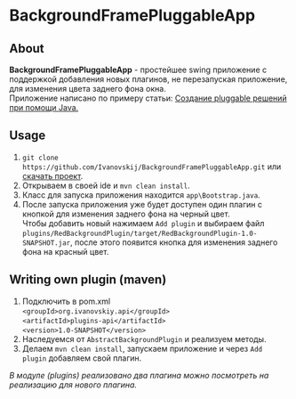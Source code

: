 # BackgroundFramePluggableApp

## About
**BackgroundFramePluggableApp** - простейшее swing приложение с поддержкой добавления 
новых плагинов, не перезапуская приложение, для изменения цвета заднего фона окна.  
Приложение написано по примеру статьи: [Создание pluggable решений при помощи Java.](http://voituk.kiev.ua/2008/01/14/java-plugins/)

## Usage
1. ```git clone https://github.com/Ivanovskij/BackgroundFramePluggableApp.git```
или [скачать проект](https://github.com/Ivanovskij/BackgroundFramePluggableApp/archive/master.zip).
2. Открываем в своей ide и ```mvn clean install```.
3. Класс для запуска приложения находится ```app\Bootstrap.java```.
4. После запуска приложения уже будет доступен один плагин с кнопкой для изменения заднего фона на черный цвет.  
Чтобы добавить новый нажимаем ```Add plugin``` и выбираем файл ```plugins/RedBackgroundPlugin/target/RedBackgroundPlugin-1.0-SNAPSHOT.jar```, после этого появится кнопка для изменения заднего фона на красный цвет.

## Writing own plugin (maven)
1. Подключить в pom.xml  
```<groupId>org.ivanovskiy.api</groupId>```  
```<artifactId>plugins-api</artifactId>```  
```<version>1.0-SNAPSHOT</version>```
2. Наследуемся от ```AbstractBackgroundPlugin``` и реализуем методы.
3. Делаем ```mvn clean install```, запускаем приложение и через ```Add plugin``` добавляем свой плагин.

*В модуле (plugins) реализовано два плагина можно посмотреть на реализацию для нового плагина.*

